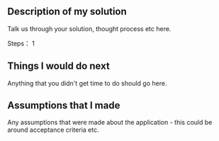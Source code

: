 ## Description of my solution

Talk us through your solution, thought process etc here.

Steps：
1

## Things I would do next

Anything that you didn't get time to do should go here.

## Assumptions that I made

Any assumptions that were made about the application - this could be around acceptance criteria etc.
